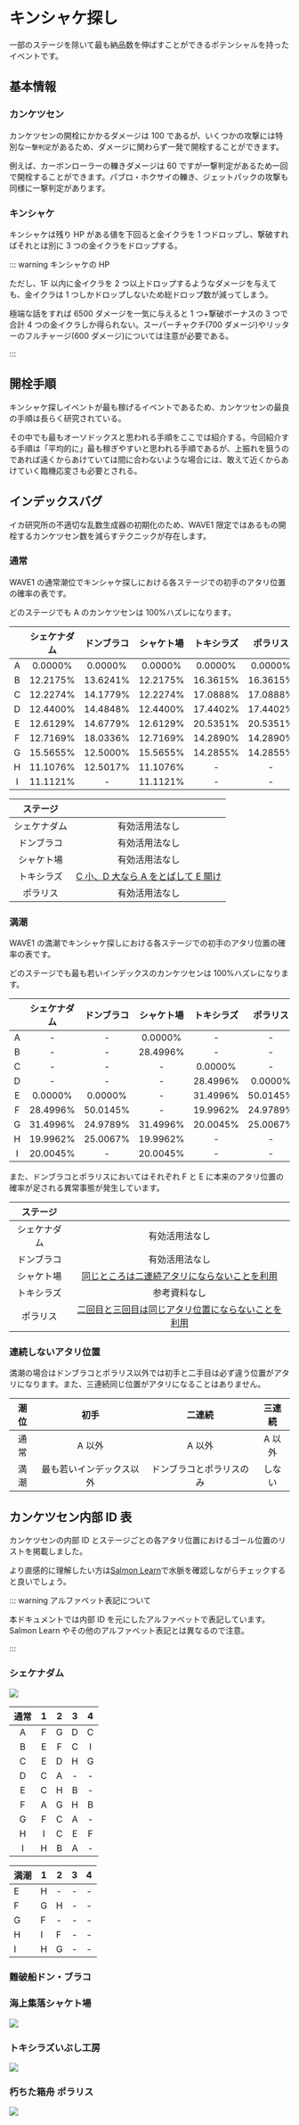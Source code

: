 # キンシャケ探し

一部のステージを除いて最も納品数を伸ばすことができるポテンシャルを持ったイベントです。

## 基本情報

### カンケツセン

カンケツセンの開栓にかかるダメージは 100 であるが、いくつかの攻撃には特別な`一撃判定`があるため、ダメージに関わらず一発で開栓することができます。

例えば、カーボンローラーの轢きダメージは 60 ですが一撃判定があるため一回で開栓することができます。パブロ・ホクサイの轢き、ジェットパックの攻撃も同様に一撃判定があります。

### キンシャケ

キンシャケは残り HP がある値を下回ると金イクラを 1 つドロップし、撃破すればそれとは別に 3 つの金イクラをドロップする。

<!-- |   HP   | サイズ  | 総ドロップ数 |
| :----: | :-----: | :----------: |
|  6500  |   大    |      0       |
|  6000  |   大    |      1       |
|  5500  |   大    |      2       |
|  5000  |   大    |      3       |
|  4500  |   大    |      4       |
|  4000  | 大 → 中 |      5       |
|  3600  |   中    |      6       |
|  3200  |   中    |      7       |
|  2800  |   中    |      8       |
|  2400  |   中    |      9       |
|  2000  | 中 → 小 |      10      |
| 1666.7 |   小    |      11      |
| 1333.4 |   小    |      12      |
| 1000.1 |   小    |      13      |
| 666.8  |   小    |      14      |
| 333.5  |   小    |      15      |
|   0    |   小    |      18      | -->

::: warning キンシャケの HP

ただし、1F 以内に金イクラを 2 つ以上ドロップするようなダメージを与えても、金イクラは 1 つしかドロップしないため総ドロップ数が減ってしまう。

極端な話をすれば 6500 ダメージを一気に与えると 1 つ+撃破ボーナスの 3 つで合計 4 つの金イクラしか得られない。スーパーチャクチ(700 ダメージ)やリッターのフルチャージ(600 ダメージ)については注意が必要である。

:::

## 開栓手順

キンシャケ探しイベントが最も稼げるイベントであるため、カンケツセンの最良の手順は長らく研究されている。

その中でも最もオーソドックスと思われる手順をここでは紹介する。今回紹介する手順は「平均的に」最も稼ぎやすいと思われる手順であるが、上振れを狙うのであれば遠くからあけていては間に合わないような場合には、敢えて近くからあけていく臨機応変さも必要とされる。

## インデックスバグ

イカ研究所の不適切な乱数生成器の初期化のため、WAVE1 限定ではあるもの開栓するカンケツセン数を減らすテクニックが存在します。

### 通常

WAVE1 の通常潮位でキンシャケ探しにおける各ステージでの初手のアタリ位置の確率の表です。

どのステージでも A のカンケツセンは 100%ハズレになります。

|     | シェケナダム | ドンブラコ | シャケト場 | トキシラズ | ポラリス |
| :-: | :----------: | :--------: | :--------: | :--------: | :------: |
|  A  |   0.0000%    |  0.0000%   |  0.0000%   |  0.0000%   | 0.0000%  |
|  B  |   12.2175%   |  13.6241%  |  12.2175%  |  16.3615%  | 16.3615% |
|  C  |   12.2274%   |  14.1779%  |  12.2274%  |  17.0888%  | 17.0888% |
|  D  |   12.4400%   |  14.4848%  |  12.4400%  |  17.4402%  | 17.4402% |
|  E  |   12.6129%   |  14.6779%  |  12.6129%  |  20.5351%  | 20.5351% |
|  F  |   12.7169%   |  18.0336%  |  12.7169%  |  14.2890%  | 14.2890% |
|  G  |   15.5655%   |  12.5000%  |  15.5655%  |  14.2855%  | 14.2855% |
|  H  |   11.1076%   |  12.5017%  |  11.1076%  |     -      |    -     |
|  I  |   11.1121%   |     -      |  11.1121%  |     -      |    -     |

|   ステージ   |                                                                                                                                     |
| :----------: | :---------------------------------------------------------------------------------------------------------------------------------: |
| シェケナダム |                                                           有効活用法なし                                                            |
|  ドンブラコ  |                                                           有効活用法なし                                                            |
|  シャケト場  |                                                           有効活用法なし                                                            |
|  トキシラズ  | [C 小、D 大なら A をとばして E 開け](https://video.twimg.com/ext_tw_video/1436672798554923008/pu/vid/1280x720/re66jiaWrAp-kyCA.mp4) |
|   ポラリス   |                                                           有効活用法なし                                                            |

### 満潮

WAVE1 の満潮でキンシャケ探しにおける各ステージでの初手のアタリ位置の確率の表です。

どのステージでも最も若いインデックスのカンケツセンは 100%ハズレになります。

|     | シェケナダム | ドンブラコ | シャケト場 | トキシラズ | ポラリス |
| :-: | :----------: | :--------: | :--------: | :--------: | :------: |
|  A  |      -       |     -      |  0.0000%   |     -      |    -     |
|  B  |      -       |     -      |  28.4996%  |     -      |    -     |
|  C  |      -       |     -      |     -      |  0.0000%   |    -     |
|  D  |      -       |     -      |     -      |  28.4996%  | 0.0000%  |
|  E  |   0.0000%    |  0.0000%   |     -      |  31.4996%  | 50.0145% |
|  F  |   28.4996%   |  50.0145%  |     -      |  19.9962%  | 24.9789% |
|  G  |   31.4996%   |  24.9789%  |  31.4996%  |  20.0045%  | 25.0067% |
|  H  |   19.9962%   |  25.0067%  |  19.9962%  |     -      |    -     |
|  I  |   20.0045%   |     -      |  20.0045%  |     -      |    -     |

また、ドンブラコとポラリスにおいてはそれぞれ F と E に本来のアタリ位置の確率が足される異常事態が発生しています。

|   ステージ   |                                                                                                                                                     |
| :----------: | :-------------------------------------------------------------------------------------------------------------------------------------------------: |
| シェケナダム |                                                                   有効活用法なし                                                                    |
|  ドンブラコ  |                                                                   有効活用法なし                                                                    |
|  シャケト場  |    [同じところは二連続アタリにならないことを利用](https://video.twimg.com/ext_tw_video/1421774431970500610/pu/vid/1280x720/9KS--vwfSOc_R69A.mp4)    |
|  トキシラズ  |                                                                    参考資料なし                                                                     |
|   ポラリス   | [二回目と三回目は同じアタリ位置にならないことを利用](https://video.twimg.com/ext_tw_video/1414258079269457920/pu/vid/1280x720/91lCgegFcC4zybDM.mp4) |

### 連続しないアタリ位置

満潮の場合はドンブラコとポラリス以外では初手と二手目は必ず違う位置がアタリになります。また、三連続同じ位置がアタリになることはありません。

| 潮位 |           初手           |          二連続          | 三連続 |
| :--: | :----------------------: | :----------------------: | :----: |
| 通常 |          A 以外          |          A 以外          | A 以外 |
| 満潮 | 最も若いインデックス以外 | ドンブラコとポラリスのみ | しない |

## カンケツセン内部 ID 表

カンケツセンの内部 ID とステージごとの各アタリ位置におけるゴール位置のリストを掲載しました。

より直感的に理解したい方は[Salmon Learn](https://gungeespla.github.io/salmon_learn/)で水脈を確認しながらチェックすると良いでしょう。

::: warning アルファベット表記について

本ドキュメントでは内部 ID を元にしたアルファベットで表記しています。Salmon Learn やその他のアルファベット表記とは異なるので注意。

:::

### シェケナダム

![](https://pbs.twimg.com/media/FDh_VGxaMAA3rj3?format=png)

| 通常 |  1  |  2  |  3  |  4  |
| :--: | :-: | :-: | :-: | :-: |
|  A   |  F  |  G  |  D  |  C  |
|  B   |  E  |  F  |  C  |  I  |
|  C   |  E  |  D  |  H  |  G  |
|  D   |  C  |  A  |  -  |  -  |
|  E   |  C  |  H  |  B  |  -  |
|  F   |  A  |  G  |  H  |  B  |
|  G   |  F  |  C  |  A  |  -  |
|  H   |  I  |  C  |  E  |  F  |
|  I   |  H  |  B  |  A  |  -  |

| 満潮 | 1   | 2   | 3   | 4   |
| ---- | --- | --- | --- | --- |
| E    | H   | -   | -   | -   |
| F    | G   | H   | -   | -   |
| G    | F   | -   | -   | -   |
| H    | I   | F   | -   | -   |
| I    | H   | G   | -   | -   |

### 難破船ドン・ブラコ

<!-- ![](https://pbs.twimg.com/media/FDhs2wyacAA1ZSL?format=png) -->

### 海上集落シャケト場

![](https://pbs.twimg.com/media/FDh_VGxaIAAgbu4?format=png)

### トキシラズいぶし工房

![](https://pbs.twimg.com/media/FDh_VGyagAAl8s2?format=png)

### 朽ちた箱舟 ポラリス

![](https://pbs.twimg.com/media/FDh_VGyaMAAWduY?format=png)
